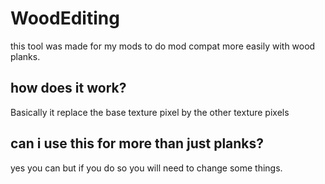 # WoodEditing
this tool was made for my mods to do mod compat more easily with wood planks.
## how does it work?
Basically it replace the base texture pixel by the other texture pixels
## can i use this for more than just planks?
yes you can but if you do so you will need to change some things.